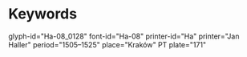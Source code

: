 # Keywords
glyph-id="Ha-08_0128"
font-id="Ha-08"
printer-id="Ha"
printer="Jan Haller"
period="1505–1525"
place="Kraków"
PT plate="171"
